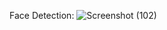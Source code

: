 Face Detection:
![Screenshot (102)](https://github.com/sakshie1/Gesture-Based-Virtual-Keyboard-and-Mouse/assets/154411797/e247c9a5-6046-4a55-892c-e8e064542597)

